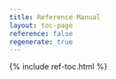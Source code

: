 ```yaml
---
title: Reference Manual
layout: toc-page
reference: false
regenerate: true
---
```


{% include ref-toc.html %}


